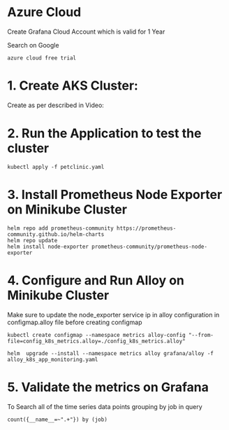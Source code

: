 # Azure Cloud  
Create Grafana Cloud Account which is valid for 1 Year  

Search on Google

    azure cloud free trial

# 1. Create AKS Cluster:   
Create as per described in Video:

# 2. Run the Application to test the cluster

    kubectl apply -f petclinic.yaml

# 3. Install Prometheus Node Exporter on Minikube Cluster

    helm repo add prometheus-community https://prometheus-community.github.io/helm-charts 
    helm repo update
    helm install node-exporter prometheus-community/prometheus-node-exporter

# 4. Configure and Run Alloy on Minikube Cluster

Make sure to update the node_exporter service ip in alloy configuration in configmap.alloy file before creating configmap

    kubectl create configmap --namespace metrics alloy-config "--from-file=config_k8s_metrics.alloy=./config_k8s_metrics.alloy"

    helm  upgrade --install --namespace metrics alloy grafana/alloy -f alloy_k8s_app_monitoring.yaml

# 5. Validate the metrics on Grafana
To Search all of the time series data points grouping by job  in query  

    count({__name__=~".+"}) by (job)
